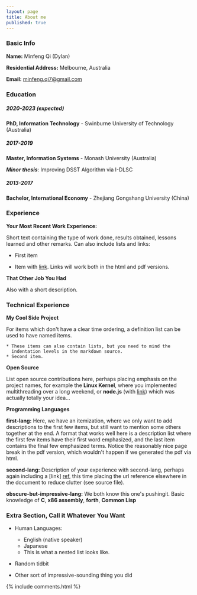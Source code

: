 ```yaml
---
layout: page
title: About me
published: true
---
```


<h3>Basic Info</h3>

**Name:** Minfeng Qi (Dylan)										

**Residential Address:** Melbourne, Australia                       

**Email:** minfeng.qi7@gmail.com                         

<h3>Education</h3>

##### 2020-2023 (expected)

**PhD, Information Technology** - Swinburne University of Technology (Australia)

##### 2017-2019

**Master, Information Systems** - Monash University (Australia)

***Minor thesis***: Improving DSST Algorithm via I-DLSC

##### 2013-2017

**Bachelor, International Economy** - Zhejiang Gongshang University (China)

<h3>Experience</h3>

**Your Most Recent Work Experience:**

Short text containing the type of work done, results obtained,
lessons learned and other remarks. Can also include lists and
links:

* First item

* Item with [link](http://www.example.com). Links will work both in the html and pdf versions.

**That Other Job You Had**

Also with a short description.

<h3>Technical Experience</h3>

**My Cool Side Project**

For items which don't have a clear time ordering, a definition list can be used to have named items.

    * These items can also contain lists, but you need to mind the
      indentation levels in the markdown source.
    * Second item.

**Open Source**

List open source contributions here, perhaps placing emphasis on the project names, for example the **Linux Kernel**, where you  implemented multithreading over a long weekend, or **node.js** (with [link](http://nodejs.org)) which was actually totally your idea...

**Programming Languages**

**first-lang:** Here, we have an itemization, where we only want to add descriptions to the first few items, but still want to mention some others together at the end. A format that works well here is a description list where the first few items have their first word emphasized, and the last item contains the final few emphasized terms. Notice the reasonably nice page break in the pdf version, which wouldn't happen if we generated the pdf via html.

**second-lang:** Description of your experience with second-lang, perhaps again including a [link] [ref], this time placing the url reference elsewhere in the document to reduce clutter (see source file). 

**obscure-but-impressive-lang:** We both know this one's pushingit. Basic knowledge of **C**, **x86 assembly**, **forth**, **Common Lisp**

[ref]: https://github.com/githubuser/superlongprojectname

<h3>Extra Section, Call it Whatever You Want</h3>

* Human Languages:

     * English (native speaker)
     * Japanese
     * This is what a nested list looks like.

* Random tidbit

* Other sort of impressive-sounding thing you did




{% include comments.html %}
